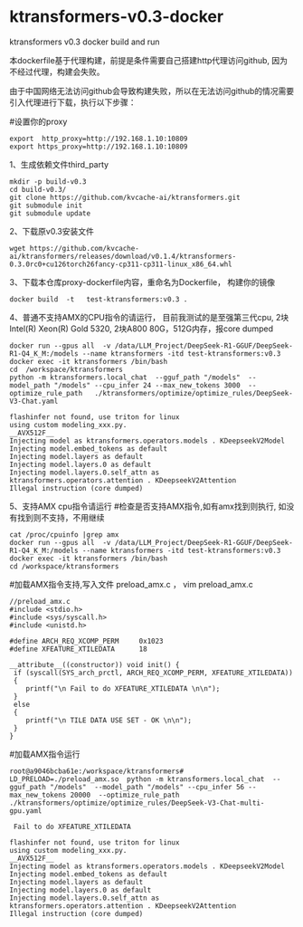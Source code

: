 # ktransformers-v0.3-docker
ktransformers v0.3 docker build and run

本dockerfile基于代理构建，前提是条件需要自己搭建http代理访问github, 因为不经过代理，构建会失败。

由于中国网络无法访问github会导致构建失败，所以在无法访问github的情况需要引入代理进行下载，执行以下步骤：

#设置你的proxy
```
export  http_proxy=http://192.168.1.10:10809
export https_proxy=http://192.168.1.10:10809
```

1、生成依赖文件third_party
 ```
mkdir -p build-v0.3
cd build-v0.3/
git clone https://github.com/kvcache-ai/ktransformers.git 
git submodule init 
git submodule update 
```

2、下载原v0.3安装文件
```
wget https://github.com/kvcache-ai/ktransformers/releases/download/v0.1.4/ktransformers-0.3.0rc0+cu126torch26fancy-cp311-cp311-linux_x86_64.whl
```

3、下载本仓库proxy-dockerfile内容，重命名为Dockerfile， 构建你的镜像
```
docker build  -t   test-ktransformers:v0.3 .
```
4、普通不支持AMX的CPU指令的请运行， 目前我测试的是至强第三代cpu, 2块Intel(R) Xeon(R) Gold 5320, 2块A800 80G，512G内存，报core dumped
```
docker run --gpus all  -v /data/LLM_Project/DeepSeek-R1-GGUF/DeepSeek-R1-Q4_K_M:/models --name ktransformers -itd test-ktransformers:v0.3
docker exec -it ktransformers /bin/bash
cd  /workspace/ktransformers
python -m ktransformers.local_chat  --gguf_path "/models"  --model_path "/models" --cpu_infer 24 --max_new_tokens 3000  --optimize_rule_path   ./ktransformers/optimize/optimize_rules/DeepSeek-V3-Chat.yaml

flashinfer not found, use triton for linux
using custom modeling_xxx.py.
__AVX512F__
Injecting model as ktransformers.operators.models . KDeepseekV2Model
Injecting model.embed_tokens as default
Injecting model.layers as default
Injecting model.layers.0 as default
Injecting model.layers.0.self_attn as ktransformers.operators.attention . KDeepseekV2Attention
Illegal instruction (core dumped)
```


5、支持AMX cpu指令请运行
#检查是否支持AMX指令,如有amx找到则执行, 如没有找到则不支持，不用继续
```
cat /proc/cpuinfo |grep amx
docker run --gpus all  -v /data/LLM_Project/DeepSeek-R1-GGUF/DeepSeek-R1-Q4_K_M:/models --name ktransformers -itd test-ktransformers:v0.3
docker exec -it ktransformers /bin/bash
cd /workspace/ktransformers
```
#加载AMX指令支持,写入文件 preload_amx.c ， vim  preload_amx.c
```
//preload_amx.c
#include <stdio.h>
#include <sys/syscall.h>
#include <unistd.h>

#define ARCH_REQ_XCOMP_PERM     0x1023
#define XFEATURE_XTILEDATA      18

__attribute__((constructor)) void init() {
 if (syscall(SYS_arch_prctl, ARCH_REQ_XCOMP_PERM, XFEATURE_XTILEDATA))
 {
    printf("\n Fail to do XFEATURE_XTILEDATA \n\n");
 }
 else
 {
    printf("\n TILE DATA USE SET - OK \n\n");
 }
}
```
#加载AMX指令运行
```
root@a9046bcba61e:/workspace/ktransformers# LD_PRELOAD=./preload_amx.so  python -m ktransformers.local_chat  --gguf_path "/models"  --model_path "/models" --cpu_infer 56 --max_new_tokens 20000  --optimize_rule_path   ./ktransformers/optimize/optimize_rules/DeepSeek-V3-Chat-multi-gpu.yaml

 Fail to do XFEATURE_XTILEDATA 

flashinfer not found, use triton for linux
using custom modeling_xxx.py.
__AVX512F__
Injecting model as ktransformers.operators.models . KDeepseekV2Model
Injecting model.embed_tokens as default
Injecting model.layers as default
Injecting model.layers.0 as default
Injecting model.layers.0.self_attn as ktransformers.operators.attention . KDeepseekV2Attention
Illegal instruction (core dumped)

```

